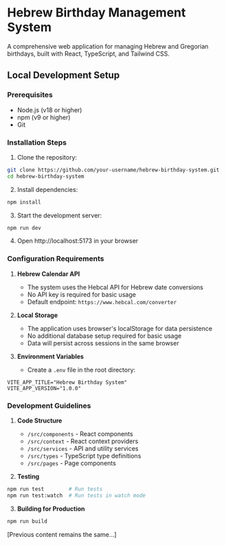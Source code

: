 # Hebrew Birthday Management System

A comprehensive web application for managing Hebrew and Gregorian birthdays, built with React, TypeScript, and Tailwind CSS.

## Local Development Setup

### Prerequisites
- Node.js (v18 or higher)
- npm (v9 or higher)
- Git

### Installation Steps
1. Clone the repository:
```bash
git clone https://github.com/your-username/hebrew-birthday-system.git
cd hebrew-birthday-system
```

2. Install dependencies:
```bash
npm install
```

3. Start the development server:
```bash
npm run dev
```

4. Open http://localhost:5173 in your browser

### Configuration Requirements

1. **Hebrew Calendar API**
   - The system uses the Hebcal API for Hebrew date conversions
   - No API key is required for basic usage
   - Default endpoint: `https://www.hebcal.com/converter`

2. **Local Storage**
   - The application uses browser's localStorage for data persistence
   - No additional database setup required for basic usage
   - Data will persist across sessions in the same browser

3. **Environment Variables**
   - Create a `.env` file in the root directory:
```env
VITE_APP_TITLE="Hebrew Birthday System"
VITE_APP_VERSION="1.0.0"
```

### Development Guidelines

1. **Code Structure**
   - `/src/components` - React components
   - `/src/context` - React context providers
   - `/src/services` - API and utility services
   - `/src/types` - TypeScript type definitions
   - `/src/pages` - Page components

2. **Testing**
```bash
npm run test        # Run tests
npm run test:watch  # Run tests in watch mode
```

3. **Building for Production**
```bash
npm run build
```

[Previous content remains the same...]